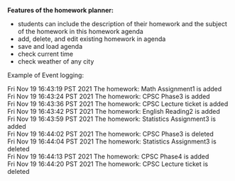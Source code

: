
**Features of the homework planner:**
- students can include 
  the description of their homework and the subject of the homework in this homework agenda
- add, delete, and edit existing homework in agenda
- save and load agenda
- check current time
- check weather of any city

Example of Event logging:

Fri Nov 19 16:43:19 PST 2021
The homework: Math Assignment1 is added  
Fri Nov 19 16:43:24 PST 2021
The homework: CPSC Phase3 is added  
Fri Nov 19 16:43:36 PST 2021
The homework: CPSC  Lecture ticket is added  
Fri Nov 19 16:43:42 PST 2021
The homework: English Reading2 is added  
Fri Nov 19 16:43:59 PST 2021
The homework: Statistics Assignment3 is added  
Fri Nov 19 16:44:02 PST 2021
The homework: CPSC Phase3 is deleted  
Fri Nov 19 16:44:04 PST 2021
The homework: Statistics Assignment3 is deleted  
Fri Nov 19 16:44:13 PST 2021
The homework: CPSC Phase4 is added  
Fri Nov 19 16:44:20 PST 2021
The homework: CPSC  Lecture ticket is deleted 

